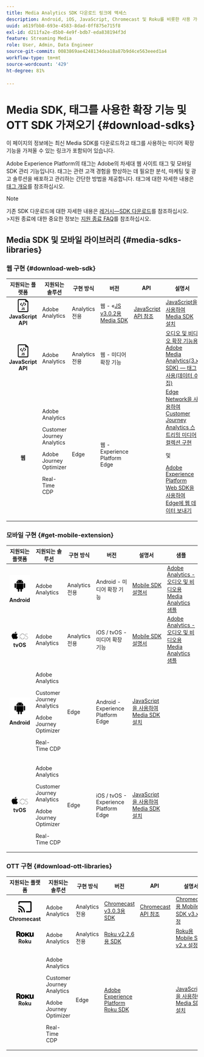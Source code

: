 ```yaml
---
title: Media Analytics SDK 다운로드 링크에 액세스
description: Android, iOS, JavaScript, Chromecast 및 Roku를 비롯한 사용 가능한 플랫폼에 대한 SDK 다운로드 링크입니다.
uuid: a619fbb8-693e-4583-8dad-0ff875e715f8
exl-id: d211fa2e-d5b0-4e9f-bdb7-eda838194f3d
feature: Streaming Media
role: User, Admin, Data Engineer
source-git-commit: 0083869ae4248134dea18a87b9d4ce563eeed1a4
workflow-type: tm+mt
source-wordcount: '429'
ht-degree: 81%

---
```


# Media SDK, 태그를 사용한 확장 기능 및 OTT SDK 가져오기 {#download-sdks}

이 페이지의 정보에는 최신 Media SDK를 다운로드하고 태그를 사용하는 미디어 확장 기능을 가져올 수 있는 링크가 포함되어 있습니다.

Adobe Experience Platform의 태그는 Adobe의 차세대 웹 사이트 태그 및 모바일 SDK 관리 기능입니다. 태그는 관련 고객 경험을 향상하는 데 필요한 분석, 마케팅 및 광고 솔루션을 배포하고 관리하는 간단한 방법을 제공합니다. 태그에 대한 자세한 내용은 [태그 개요](https://experienceleague.adobe.com/docs/platform-learn/data-collection/overview.html?lang=ko)를 참조하십시오.


>[!NOTE]
>
>기존 SDK 다운로드에 대한 자세한 내용은 [레거시—SDK 다운로드](/help/legacy/legacy-download-sdks.md)를 참조하십시오.<br>
>&#x200B;>지원 종료에 대한 중요한 정보는 [지원 종료 FAQ &#x200B;](/help/additional-resources/end-of-support-faqs.md)를 참조하십시오.

## Media SDK 및 모바일 라이브러리 {#media-sdks-libraries}

### 웹 구현 {#download-web-sdk}

| 지원되는 플랫폼 | 지원되는 솔루션 | 구현 방식 | 버전 |  API   |  설명서  |  샘플  |
|:---:|---|---|---|---| ---| ---|
| ![JavaScript 아이콘&#x200B;](assets/javascript-icon.png)</br>**JavaScript API** | Adobe Analytics | Analytics 전용 | 웹 - «[JS v3.0.2용 Media SDK](https://github.com/Adobe-Marketing-Cloud/media-sdks/releases/tag/js-v3.0.2) | [JavaScript API 참조](https://adobe-marketing-cloud.github.io/media-sdks/reference/javascript_3x/index.html) | [JavaScript을 사용하여 Media SDK 설치](/help/implementation/media-sdk/setup/web-implementation.md) | [JS v3.0.2용 Media SDK 샘플](https://github.com/Adobe-Marketing-Cloud/media-sdks/tree/master/sdks/js/3.x) |
| ![JavaScript 아이콘&#x200B;](assets/javascript-icon.png)</br>**JavaScript API** | Adobe Analytics | Analytics 전용 | 웹 - 미디어 확장 기능 |  | [오디오 및 비디오 확장 기능용 Adobe Media Analytics(3.x SDK) — 태그 사용(데이터 수집)](https://experienceleague.adobe.com/docs/experience-platform/tags/extensions/adobe/media-analytics-3x/overview.html?lang=ko) | [오디오 및 비디오 확장 기능용 Adobe Media Analytics(3.x SDK) 샘플](https://github.com/Adobe-Marketing-Cloud/media-sdks/tree/master/samples/launch/js/3.x) |
| </br>**웹** | Adobe Analytics<p>Customer Journey Analytics</p><p>Adobe Journey Optimizer</p><p>Real-Time CDP</p> | Edge | 웹 - Experience Platform Edge |  | [Edge Network을 사용하여 Customer Journey Analytics 스트리밍 미디어 컬렉션 구현](/help/implementation/edge/implementation-edge.md) <p>및</p><p>[Adobe Experience Platform Web SDK을 사용하여 Edge에 웹 데이터 보내기](/help/implementation/edge/edge-web-sdk.md)</p> | |

### 모바일 구현 {#get-mobile-extension}

| 지원되는 플랫폼 | 지원되는 솔루션 | 구현 방식 | 버전 |  설명서   |  샘플  |
|:---:|---|---|---|---|---|
| ![Android 아이콘&#x200B;](assets/android-icon.png)</br>**Android** | Adobe Analytics | Analytics 전용 | Android - 미디어 확장 기능 | [Mobile SDK 설명서](https://developer.adobe.com/client-sdks/documentation/adobe-media-analytics/) | [Adobe Analytics - 오디오 및 비디오용 Media Analytics 샘플](https://github.com/Adobe-Marketing-Cloud/media-sdks/tree/master/samples/launch/mobile/android) |
| ![Apple iOS 아이콘&#x200B;](assets/ios-icon.png)<br>**tvOS** | Adobe Analytics | Analytics 전용 | iOS / tvOS - 미디어 확장 기능 | [Mobile SDK 설명서](https://developer.adobe.com/client-sdks/documentation/adobe-media-analytics/) | [Adobe Analytics - 오디오 및 비디오용 Media Analytics 샘플](https://github.com/adobe/aepsdk-media-ios/tree/main/TestApp) |
| ![Android 아이콘&#x200B;](assets/android-icon.png)</br>**Android** | <p>Adobe Analytics</p><p>Customer Journey Analytics</p><p>Adobe Journey Optimizer</p><p>Real-Time CDP</p> | Edge | Android - Experience Platform Edge | [JavaScript을 사용하여 Media SDK 설치](/help/implementation/edge/implementation-edge.md) | |
| ![Apple iOS 아이콘&#x200B;](assets/ios-icon.png)<br>**tvOS** | <p>Adobe Analytics</p><p>Customer Journey Analytics</p><p>Adobe Journey Optimizer</p><p>Real-Time CDP</p> | Edge | iOS / tvOS - Experience Platform Edge | [JavaScript을 사용하여 Media SDK 설치](/help/implementation/edge/implementation-edge.md) |  |

### OTT 구현 {#download-ott-libraries}

| 지원되는 플랫폼 | 지원되는 솔루션 | 구현 방식 | 버전 |  API   |  설명서  |
|:---:|---|---|---|---|---|
| ![Chromecast 아이콘&#x200B;](assets/chromecast-icon.png)</br>**Chromecast** | Adobe Analytics | Analytics 전용 | [Chromecast v3.0.3용 SDK](https://github.com/Adobe-Marketing-Cloud/media-sdks/releases/tag/chromecast-v3.0.3) | [Chromecast API 참조](https://adobe-marketing-cloud.github.io/media-sdks/reference/chromecast/) | [Chromecast용 Mobile SDK v3.x 설정](/help/implementation/media-sdk/setup/set-up-chromecast.md) |
| ![Roku 아이콘&#x200B;](assets/roku-icon.png)</br>**Roku** | Adobe Analytics | Analytics 전용 | [Roku v2.2.6용 SDK](https://github.com/Adobe-Marketing-Cloud/media-sdks/releases/tag/roku-v2.2.6) |  | [Roku용 Mobile SDK v2.x 설정](/help/implementation/media-sdk/setup/set-up-roku.md) |
| ![Roku 아이콘&#x200B;](assets/roku-icon.png)</br>**Roku** | <p>Adobe Analytics</p><p>Customer Journey Analytics</p><p>Adobe Journey Optimizer</p><p>Real-Time CDP</p> | Edge | [Adobe Experience Platform Roku SDK](https://github.com/adobe/aepsdk-roku/tree/main) |  | [JavaScript을 사용하여 Media SDK 설치](/help/implementation/edge/implementation-edge.md) |
